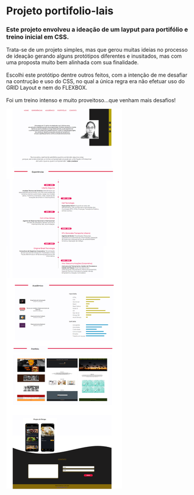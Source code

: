 # Projeto portifolio-lais

### Este projeto envolveu a ideação de um layput para portifólio e treino inicial em CSS.

<p>Trata-se de um projeto simples, mas que gerou muitas ideias no processo de ideação gerando alguns protótipos diferentes e inusitados, mas com uma proposta muito bem alinhada com sua finalidade. </br></br>
Escolhi este protótipo dentre outros feitos, com a intenção de me desafiar na contrução e uso do CSS, no qual a única regra era não efetuar uso do GRID Layout e nem do FLEXBOX.</br></br>
Foi um treino intenso e muito proveitoso...que venham mais desafios! </p>


<img src= "https://github.com/LaisMaas/projeto-portifolio-lais/blob/main/portifolio/img/projeto-portifolio.png"></img>